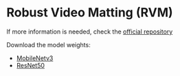 # Robust Video Matting (RVM)

If more information is needed, check the [official repository](https://github.com/PeterL1n/RobustVideoMatting)

Download the model weights:
- [MobileNetv3](https://github.com/PeterL1n/RobustVideoMatting/releases/download/v1.0.0/rvm_mobilenetv3.pth)
- [ResNet50](https://github.com/PeterL1n/RobustVideoMatting/releases/download/v1.0.0/rvm_resnet50.pth)